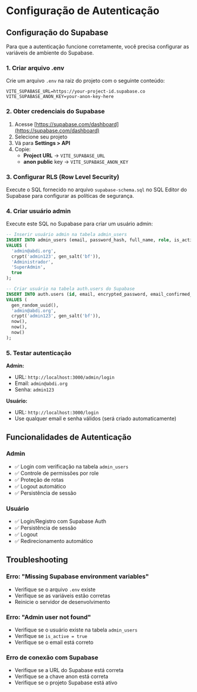 # Configuração de Autenticação

## Configuração do Supabase

Para que a autenticação funcione corretamente, você precisa configurar as variáveis de ambiente do Supabase.

### 1. Criar arquivo .env

Crie um arquivo `.env` na raiz do projeto com o seguinte conteúdo:

```env
VITE_SUPABASE_URL=https://your-project-id.supabase.co
VITE_SUPABASE_ANON_KEY=your-anon-key-here
```

### 2. Obter credenciais do Supabase

1. Acesse [https://supabase.com/dashboard](https://supabase.com/dashboard)
2. Selecione seu projeto
3. Vá para **Settings > API**
4. Copie:
   - **Project URL** → `VITE_SUPABASE_URL`
   - **anon public** key → `VITE_SUPABASE_ANON_KEY`

### 3. Configurar RLS (Row Level Security)

Execute o SQL fornecido no arquivo `supabase-schema.sql` no SQL Editor do Supabase para configurar as políticas de segurança.

### 4. Criar usuário admin

Execute este SQL no Supabase para criar um usuário admin:

```sql
-- Inserir usuário admin na tabela admin_users
INSERT INTO admin_users (email, password_hash, full_name, role, is_active)
VALUES (
  'admin@abdi.org',
  crypt('admin123', gen_salt('bf')),
  'Administrador',
  'SuperAdmin',
  true
);

-- Criar usuário na tabela auth.users do Supabase
INSERT INTO auth.users (id, email, encrypted_password, email_confirmed_at, created_at, updated_at)
VALUES (
  gen_random_uuid(),
  'admin@abdi.org',
  crypt('admin123', gen_salt('bf')),
  now(),
  now(),
  now()
);
```

### 5. Testar autenticação

**Admin:**
- URL: `http://localhost:3000/admin/login`
- Email: `admin@abdi.org`
- Senha: `admin123`

**Usuário:**
- URL: `http://localhost:3000/login`
- Use qualquer email e senha válidos (será criado automaticamente)

## Funcionalidades de Autenticação

### Admin
- ✅ Login com verificação na tabela `admin_users`
- ✅ Controle de permissões por role
- ✅ Proteção de rotas
- ✅ Logout automático
- ✅ Persistência de sessão

### Usuário
- ✅ Login/Registro com Supabase Auth
- ✅ Persistência de sessão
- ✅ Logout
- ✅ Redirecionamento automático

## Troubleshooting

### Erro: "Missing Supabase environment variables"
- Verifique se o arquivo `.env` existe
- Verifique se as variáveis estão corretas
- Reinicie o servidor de desenvolvimento

### Erro: "Admin user not found"
- Verifique se o usuário existe na tabela `admin_users`
- Verifique se `is_active = true`
- Verifique se o email está correto

### Erro de conexão com Supabase
- Verifique se a URL do Supabase está correta
- Verifique se a chave anon está correta
- Verifique se o projeto Supabase está ativo
